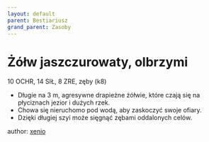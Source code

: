 ```yaml
---
layout: default
parent: Bestiariusz
grand_parent: Zasoby
---
```


# Żółw jaszczurowaty, olbrzymi

10 OCHR, 14 SIŁ, 8 ZRE, zęby (k8)

- Długie na 3 m, agresywne drapieżne żółwie, które czają się na płyciznach jezior i dużych rzek.
- Chowa się nieruchomo pod wodą, aby zaskoczyć swoje ofiary.
- Dzięki długiej szyi może sięgnąć zębami oddalonych celów.

author: [xenio](https://xenioinabottle.blogspot.com)
